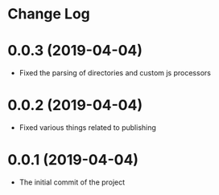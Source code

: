 # Change Log

# 0.0.3 (2019-04-04)
* Fixed the parsing of directories and custom js processors

# 0.0.2 (2019-04-04)
* Fixed various things related to publishing

# 0.0.1 (2019-04-04)
* The initial commit of the project
